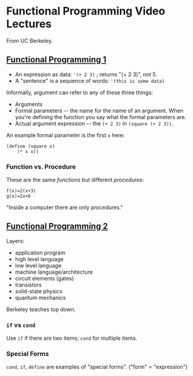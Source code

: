 # Functional Programming Video Lectures

From UC Berkeley.

## [Functional Programming 1](http://youtu.be/zmYqShvVDh4)

* An expression as data: `'(+ 2 3)` ; returns "(+ 2 3)", not 5.
* A "sentence" is a sequence of words: `'(this is some data)`

Informally, argument can refer to any of these three things:

* Arguments
* Formal parameters -- the name for the name of an argument. When you're defining the function you say what the formal parameters are.
* Actual argument expression -- the `(+ 2 3)` in `(square (+ 2 3))`.

An example formal parameter is the first `x` here:

    (define (square x)
        (* x x))

### Function vs. Procedure

These are the same _functions_ but different _procedures_:

    f(x)=2(x+3)
    g(x)=2x+6

"Inside a computer there are only procedures."

## [Functional Programming 2](http://youtu.be/HFxGVf3KAto)

Layers:

* application program
* high level language
* low level language
* machine language/architecture
* circuit elements (gates)
* transistors
* solid-state physics
* quantum mechanics

Berkeley teaches top down.

### `if` vs `cond`

Use `if` if there are two items; `cond` for multiple items.

### Special Forms

`cond`, `if`, `define` are examples of "special forms". ("form" = "expression")
